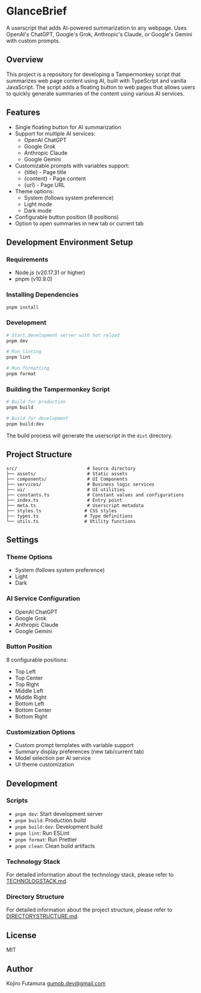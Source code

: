 # GlanceBrief

A userscript that adds AI-powered summarization to any webpage. Uses OpenAI's ChatGPT, Google's Grok, Anthropic's Claude, or Google's Gemini with custom prompts.

## Overview

This project is a repository for developing a Tampermonkey script that summarizes web page content using AI, built with TypeScript and vanilla JavaScript. The script adds a floating button to web pages that allows users to quickly generate summaries of the content using various AI services.

## Features

- Single floating button for AI summarization
- Support for multiple AI services:
  - OpenAI ChatGPT
  - Google Grok
  - Anthropic Claude
  - Google Gemini
- Customizable prompts with variables support:
  - {title} - Page title
  - {content} - Page content
  - {url} - Page URL
- Theme options:
  - System (follows system preference)
  - Light mode
  - Dark mode
- Configurable button position (8 positions)
- Option to open summaries in new tab or current tab

## Development Environment Setup

### Requirements

- Node.js (v20.17.31 or higher)
- pnpm (v10.9.0)

### Installing Dependencies

```bash
pnpm install
```

### Development

```bash
# Start development server with hot reload
pnpm dev

# Run linting
pnpm lint

# Run formatting
pnpm format
```

### Building the Tampermonkey Script

```bash
# Build for production
pnpm build

# Build for development
pnpm build:dev
```

The build process will generate the userscript in the `dist` directory.

## Project Structure

```
src/                          # Source directory
├── assets/                   # Static assets
├── components/               # UI Components
├── services/                 # Business logic services
├── ui/                       # UI utilities
├── constants.ts              # Constant values and configurations
├── index.ts                  # Entry point
├── meta.ts                   # Userscript metadata
├── styles.ts                # CSS styles
├── types.ts                 # Type definitions
└── utils.ts                 # Utility functions
```

## Settings

### Theme Options

- System (follows system preference)
- Light
- Dark

### AI Service Configuration

- OpenAI ChatGPT
- Google Grok
- Anthropic Claude
- Google Gemini

### Button Position

8 configurable positions:

- Top Left
- Top Center
- Top Right
- Middle Left
- Middle Right
- Bottom Left
- Bottom Center
- Bottom Right

### Customization Options

- Custom prompt templates with variable support
- Summary display preferences (new tab/current tab)
- Model selection per AI service
- UI theme customization

## Development

### Scripts

- `pnpm dev`: Start development server
- `pnpm build`: Production build
- `pnpm build:dev`: Development build
- `pnpm lint`: Run ESLint
- `pnpm format`: Run Prettier
- `pnpm clean`: Clean build artifacts

### Technology Stack

For detailed information about the technology stack, please refer to [TECHNOLOGSTACK.md](./TECHNOLOGSTACK.md).

### Directory Structure

For detailed information about the project structure, please refer to [DIRECTORYSTRUCTURE.md](./DIRECTORYSTRUCTURE.md).

## License

MIT

## Author

Kojiro Futamura <gumob.dev@gmail.com>
